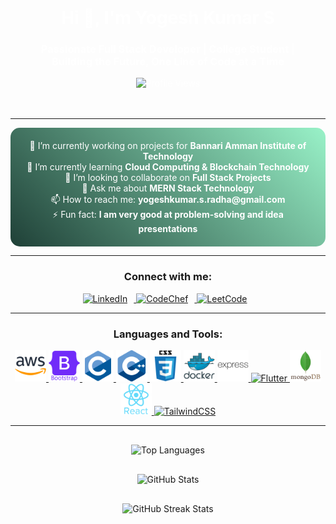<div align="center" style="background-image: url('https://images.unsplash.com/photo-1519125323398-675f0ddb6308?fit=crop&w=1920&q=80'); background-size: cover; padding: 20px; color: white; border-radius: 10px;">
  <h1>Hi 👋, I'm Yogesh Kumar S</h1>
  <h3>Passionate Full Stack Developer | College Student | Building the Future, One Line of Code at a Time</h3>
  <p>
    <img src="https://komarev.com/ghpvc/?username=yogeshkumar200516&label=Profile%20views&color=0e75b6&style=flat" alt="Profile Views"/>
  </p>
</div>

---

<div align="center" style="background: linear-gradient(45deg, #1f4037, #99f2c8); padding: 20px; border-radius: 15px; color: white;">
  🔭 I’m currently working on projects for <strong>Bannari Amman Institute of Technology</strong><br>
  🌱 I’m currently learning <strong>Cloud Computing & Blockchain Technology</strong><br>
  👯 I’m looking to collaborate on <strong>Full Stack Projects</strong><br>
  💬 Ask me about <strong>MERN Stack Technology</strong><br>
  📫 How to reach me: <strong>yogeshkumar.s.radha@gmail.com</strong><br>
  ⚡ Fun fact: <strong>I am very good at problem-solving and idea presentations</strong>
</div>

---

<h3 align="center">Connect with me:</h3>
<p align="center">
  <a href="https://www.linkedin.com/in/yogeshkumar2005/" target="blank">
    <img src="https://raw.githubusercontent.com/rahuldkjain/github-profile-readme-generator/master/src/images/icons/Social/linked-in-alt.svg" alt="LinkedIn" height="40" width="40" style="margin-right: 10px;" />
  </a>
  <a href="https://www.codechef.com/users/yogesh_200516" target="blank">
    <img src="https://cdn.jsdelivr.net/npm/simple-icons@3.1.0/icons/codechef.svg" alt="CodeChef" height="40" width="40" style="margin-right: 10px;" />
  </a>
  <a href="https://leetcode.com/u/yogesh_200516/" target="blank">
    <img src="https://raw.githubusercontent.com/rahuldkjain/github-profile-readme-generator/master/src/images/icons/Social/leet-code.svg" alt="LeetCode" height="40" width="40" style="margin-right: 10px;" />
  </a>
</p>

---

<h3 align="center">Languages and Tools:</h3>
<p align="center">
  <a href="https://aws.amazon.com" target="_blank">
    <img src="https://raw.githubusercontent.com/devicons/devicon/master/icons/amazonwebservices/amazonwebservices-original-wordmark.svg" alt="AWS" width="50" height="50" />
  </a>
  <a href="https://getbootstrap.com" target="_blank">
    <img src="https://raw.githubusercontent.com/devicons/devicon/master/icons/bootstrap/bootstrap-plain-wordmark.svg" alt="Bootstrap" width="50" height="50" />
  </a>
  <a href="https://www.cprogramming.com/" target="_blank">
    <img src="https://raw.githubusercontent.com/devicons/devicon/master/icons/c/c-original.svg" alt="C" width="50" height="50" />
  </a>
  <a href="https://www.w3schools.com/cpp/" target="_blank">
    <img src="https://raw.githubusercontent.com/devicons/devicon/master/icons/cplusplus/cplusplus-original.svg" alt="C++" width="50" height="50" />
  </a>
  <a href="https://www.w3schools.com/css/" target="_blank">
    <img src="https://raw.githubusercontent.com/devicons/devicon/master/icons/css3/css3-original-wordmark.svg" alt="CSS3" width="50" height="50" />
  </a>
  <a href="https://www.docker.com/" target="_blank">
    <img src="https://raw.githubusercontent.com/devicons/devicon/master/icons/docker/docker-original-wordmark.svg" alt="Docker" width="50" height="50" />
  </a>
  <a href="https://expressjs.com" target="_blank">
    <img src="https://raw.githubusercontent.com/devicons/devicon/master/icons/express/express-original-wordmark.svg" alt="Express" width="50" height="50" />
  </a>
  <a href="https://flutter.dev" target="_blank">
    <img src="https://www.vectorlogo.zone/logos/flutterio/flutterio-icon.svg" alt="Flutter" width="50" height="50" />
  </a>
  <a href="https://www.mongodb.com/" target="_blank">
    <img src="https://raw.githubusercontent.com/devicons/devicon/master/icons/mongodb/mongodb-original-wordmark.svg" alt="MongoDB" width="50" height="50" />
  </a>
  <a href="https://reactjs.org/" target="_blank">
    <img src="https://raw.githubusercontent.com/devicons/devicon/master/icons/react/react-original-wordmark.svg" alt="React" width="50" height="50" />
  </a>
  <a href="https://tailwindcss.com/" target="_blank">
    <img src="https://www.vectorlogo.zone/logos/tailwindcss/tailwindcss-icon.svg" alt="TailwindCSS" width="50" height="50" />
  </a>
</p>

---

<div align="center" style="margin: 30px 0;">
  <img src="https://github-readme-stats.vercel.app/api/top-langs?username=yogeshkumar200516&show_icons=true&locale=en&layout=compact" alt="Top Languages" />
</div>

<div align="center" style="margin: 30px 0;">
  <img src="https://github-readme-stats.vercel.app/api?username=yogeshkumar200516&show_icons=true&locale=en" alt="GitHub Stats" />
</div>

<div align="center" style="margin: 30px 0;">
  <img src="https://github-readme-streak-stats.herokuapp.com/?user=yogeshkumar200516" alt="GitHub Streak Stats" />
</div>

